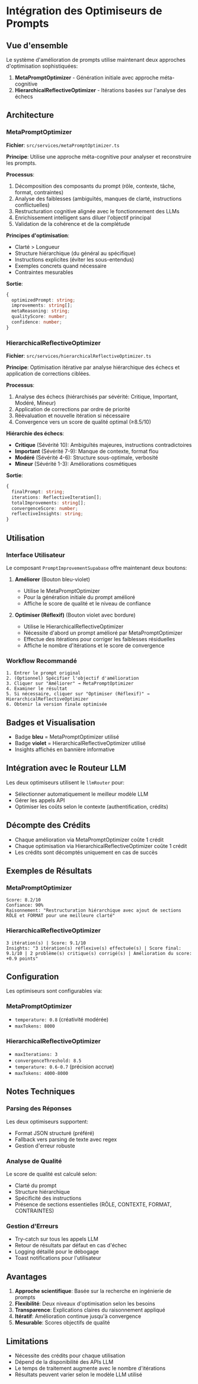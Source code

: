 # Intégration des Optimiseurs de Prompts

## Vue d'ensemble

Le système d'amélioration de prompts utilise maintenant deux approches d'optimisation sophistiquées:

1. **MetaPromptOptimizer** - Génération initiale avec approche méta-cognitive
2. **HierarchicalReflectiveOptimizer** - Itérations basées sur l'analyse des échecs

## Architecture

### MetaPromptOptimizer

**Fichier**: `src/services/metaPromptOptimizer.ts`

**Principe**: Utilise une approche méta-cognitive pour analyser et reconstruire les prompts.

**Processus**:
1. Décomposition des composants du prompt (rôle, contexte, tâche, format, contraintes)
2. Analyse des faiblesses (ambiguïtés, manques de clarté, instructions conflictuelles)
3. Restructuration cognitive alignée avec le fonctionnement des LLMs
4. Enrichissement intelligent sans diluer l'objectif principal
5. Validation de la cohérence et de la complétude

**Principes d'optimisation**:
- Clarté > Longueur
- Structure hiérarchique (du général au spécifique)
- Instructions explicites (éviter les sous-entendus)
- Exemples concrets quand nécessaire
- Contraintes mesurables

**Sortie**:
```typescript
{
  optimizedPrompt: string;
  improvements: string[];
  metaReasoning: string;
  qualityScore: number;
  confidence: number;
}
```

### HierarchicalReflectiveOptimizer

**Fichier**: `src/services/hierarchicalReflectiveOptimizer.ts`

**Principe**: Optimisation itérative par analyse hiérarchique des échecs et application de corrections ciblées.

**Processus**:
1. Analyse des échecs (hiérarchisés par sévérité: Critique, Important, Modéré, Mineur)
2. Application de corrections par ordre de priorité
3. Réévaluation et nouvelle itération si nécessaire
4. Convergence vers un score de qualité optimal (≥8.5/10)

**Hiérarchie des échecs**:
- **Critique** (Sévérité 10): Ambiguïtés majeures, instructions contradictoires
- **Important** (Sévérité 7-9): Manque de contexte, format flou
- **Modéré** (Sévérité 4-6): Structure sous-optimale, verbosité
- **Mineur** (Sévérité 1-3): Améliorations cosmétiques

**Sortie**:
```typescript
{
  finalPrompt: string;
  iterations: ReflectiveIteration[];
  totalImprovements: string[];
  convergenceScore: number;
  reflectiveInsights: string;
}
```

## Utilisation

### Interface Utilisateur

Le composant `PromptImprovementSupabase` offre maintenant deux boutons:

1. **Améliorer** (Bouton bleu-violet)
   - Utilise le MetaPromptOptimizer
   - Pour la génération initiale du prompt amélioré
   - Affiche le score de qualité et le niveau de confiance

2. **Optimiser (Réflexif)** (Bouton violet avec bordure)
   - Utilise le HierarchicalReflectiveOptimizer
   - Nécessite d'abord un prompt amélioré par MetaPromptOptimizer
   - Effectue des itérations pour corriger les faiblesses résiduelles
   - Affiche le nombre d'itérations et le score de convergence

### Workflow Recommandé

```
1. Entrer le prompt original
2. (Optionnel) Spécifier l'objectif d'amélioration
3. Cliquer sur "Améliorer" → MetaPromptOptimizer
4. Examiner le résultat
5. Si nécessaire, cliquer sur "Optimiser (Réflexif)" → HierarchicalReflectiveOptimizer
6. Obtenir la version finale optimisée
```

## Badges et Visualisation

- Badge **bleu** = MetaPromptOptimizer utilisé
- Badge **violet** = HierarchicalReflectiveOptimizer utilisé
- Insights affichés en bannière informative

## Intégration avec le Routeur LLM

Les deux optimiseurs utilisent le `llmRouter` pour:
- Sélectionner automatiquement le meilleur modèle LLM
- Gérer les appels API
- Optimiser les coûts selon le contexte (authentification, crédits)

## Décompte des Crédits

- Chaque amélioration via MetaPromptOptimizer coûte 1 crédit
- Chaque optimisation via HierarchicalReflectiveOptimizer coûte 1 crédit
- Les crédits sont décomptés uniquement en cas de succès

## Exemples de Résultats

### MetaPromptOptimizer
```
Score: 8.2/10
Confiance: 90%
Raisonnement: "Restructuration hiérarchique avec ajout de sections RÔLE et FORMAT pour une meilleure clarté"
```

### HierarchicalReflectiveOptimizer
```
3 itération(s) | Score: 9.1/10
Insights: "3 itération(s) réflexive(s) effectuée(s) | Score final: 9.1/10 | 2 problème(s) critique(s) corrigé(s) | Amélioration du score: +0.9 points"
```

## Configuration

Les optimiseurs sont configurables via:

### MetaPromptOptimizer
- `temperature: 0.8` (créativité modérée)
- `maxTokens: 8000`

### HierarchicalReflectiveOptimizer
- `maxIterations: 3`
- `convergenceThreshold: 8.5`
- `temperature: 0.6-0.7` (précision accrue)
- `maxTokens: 4000-8000`

## Notes Techniques

### Parsing des Réponses

Les deux optimiseurs supportent:
- Format JSON structuré (préféré)
- Fallback vers parsing de texte avec regex
- Gestion d'erreur robuste

### Analyse de Qualité

Le score de qualité est calculé selon:
- Clarté du prompt
- Structure hiérarchique
- Spécificité des instructions
- Présence de sections essentielles (RÔLE, CONTEXTE, FORMAT, CONTRAINTES)

### Gestion d'Erreurs

- Try-catch sur tous les appels LLM
- Retour de résultats par défaut en cas d'échec
- Logging détaillé pour le débogage
- Toast notifications pour l'utilisateur

## Avantages

1. **Approche scientifique**: Basée sur la recherche en ingénierie de prompts
2. **Flexibilité**: Deux niveaux d'optimisation selon les besoins
3. **Transparence**: Explications claires du raisonnement appliqué
4. **Itératif**: Amélioration continue jusqu'à convergence
5. **Mesurable**: Scores objectifs de qualité

## Limitations

- Nécessite des crédits pour chaque utilisation
- Dépend de la disponibilité des APIs LLM
- Le temps de traitement augmente avec le nombre d'itérations
- Résultats peuvent varier selon le modèle LLM utilisé

